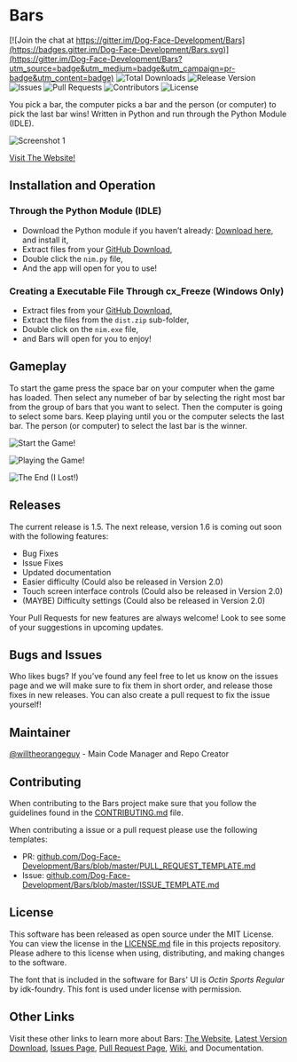 # Bars

[![Join the chat at https://gitter.im/Dog-Face-Development/Bars](https://badges.gitter.im/Dog-Face-Development/Bars.svg)](https://gitter.im/Dog-Face-Development/Bars?utm_source=badge&utm_medium=badge&utm_campaign=pr-badge&utm_content=badge)
![Total Downloads](https://img.shields.io/github/downloads/Dog-Face-Development/Bars/total.svg)
![Release Version](https://img.shields.io/github/release/Dog-Face-Development/Bars.svg)
![Issues](https://img.shields.io/github/issues/Dog-Face-Development/Bars.svg)
![Pull Requests](https://img.shields.io/github/issues-pr/Dog-Face-Development/Bars.svg)
![Contributors](https://img.shields.io/github/contributors/Dog-Face-Development/Bars.svg)
![License](https://img.shields.io/github/license/Dog-Face-Development/Bars.svg)

You pick a bar, the computer picks a bar and the person (or computer) to pick the last bar wins!
Written in Python and run through the Python Module (IDLE). 

![Screenshot 1](https://raw.githubusercontent.com/willtheorangeguy/Bars/master/Screenshot.JPG)

[Visit The Website!](https://dog-face-development.github.io/Bars/)


## Installation and Operation

### Through the Python Module (IDLE)

- Download the Python module if you haven’t already: [Download here](https://www.python.org/downloads/), and install it,
- Extract files from your [GitHub Download](https://github.com/Dog-Face-Development/Bars/archive/v1.5.zip),
- Double click the `nim.py` file,
- And the app will open for you to use!


### Creating a Executable File Through cx_Freeze (Windows Only)

- Extract files from your [GitHub Download](https://github.com/Dog-Face-Development/Bars/archive/v1.5.zip),
- Extract the files from the `dist.zip` sub-folder,
- Double click on the `nim.exe` file,
- and Bars will open for you to enjoy!

## Gameplay

To start the game press the space bar on your computer when the game has loaded. 
Then select any numeber of bar by selecting the right most bar from the group of bars that you want to select.
Then the computer is going to select some bars.
Keep playing until you or the computer selects the last bar. The person (or computer) to select the last bar is the winner.

![Start the Game!](https://raw.githubusercontent.com/willtheorangeguy/Bars/master/Screenshot2.PNG)

![Playing the Game!](https://raw.githubusercontent.com/willtheorangeguy/Bars/master/Screenshot%20-%20Playing.PNG)

![The End (I Lost!)](https://raw.githubusercontent.com/willtheorangeguy/Bars/master/Screenshot-%20End%20(Lost).PNG)

## Releases

The current release is 1.5. The next release, version 1.6 is coming out soon with the following features:

- Bug Fixes
- Issue Fixes
- Updated documentation
- Easier difficulty (Could also be released in Version 2.0)
- Touch screen interface controls (Could also be released in Version 2.0)
- (MAYBE) Difficulty settings (Could also be released in Version 2.0)

Your Pull Requests for new features are always welcome! Look to see some of your suggestions in upcoming updates.


## Bugs and Issues

Who likes bugs? If you’ve found any feel free to let us know on the issues page and we will make sure to fix them in short order, and release those fixes in new releases. You can also create a pull request to fix the issue yourself!

## Maintainer

[@willtheorangeguy](https://github.com/willtheorangeguy/) - Main Code Manager and Repo Creator

## Contributing

When contributing to the Bars project make sure that you follow the guidelines found in the [CONTRIBUTING.md](https://github.com/Dog-Face-Development/Bars/blob/master/CONTRIBUTING.md) file.

When contributing a issue or a pull request please use the following templates:

- PR: [github.com/Dog-Face-Development/Bars/blob/master/PULL_REQUEST_TEMPLATE.md](https://github.com/Dog-Face-Development/Bars/blob/master/PULL_REQUEST_TEMPLATE.md)
- Issue: [github.com/Dog-Face-Development/Bars/blob/master/ISSUE_TEMPLATE.md](https://github.com/Dog-Face-Development/Bars/blob/master/ISSUE_TEMPLATE.md)

## License

This software has been released as open source under the MIT License. 
You can view the license in the [LICENSE.md](https://github.com/Dog-Face-Development/Bars/blob/master/LICENSE.md) file in this projects repository.
Please adhere to this license when using, distributing, and making changes to the software.

The font that is included in the software for Bars' UI is *Octin Sports Regular* by idk-foundry. This font is used under license with permission.


## Other Links

Visit these other links to learn more about Bars:
[The Website](http://dog-face-development.github.io/Bars/), [Latest Version Download](https://github.com/Dog-Face-Development/Bars/archive/v1.5.zip), [Issues Page](https://github.com/Dog-Face-Development/Bars/issues), [Pull Request Page](https://github.com/Dog-Face-Development/Bars/pulls), [Wiki](https://github.com/Dog-Face-Development/Bars/wiki), and Documentation.
